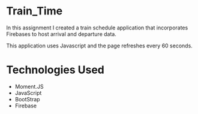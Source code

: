 # Train_Time

In this assignment I created a train schedule application that incorporates Firebases to host arrival and departure data. 

This application uses Javascript and the page refreshes every 60 seconds.


# Technologies Used
* Moment.JS
* JavaScript
* BootStrap
* Firebase
    
